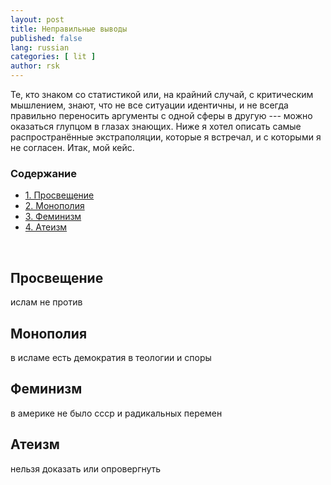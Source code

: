```yaml
---
layout: post
title: Неправильные выводы 
published: false
lang: russian
categories: [ lit ]
author: rsk
---
```


Те, кто знаком со статистикой или, на крайний случай, с критическим мышлением, знают, что не все ситуации идентичны, и не всегда правильно переносить аргументы с одной сферы в другую --- можно оказаться глупцом в глазах знающих. Ниже я хотел описать самые распространённые экстраполяции, которые я встречал, и с которыми я не согласен. Итак, мой кейс.

### Содержание
<ul class="index">
<li><a href="#enlightenment">1. Просвещение</a></li>
<li><a href="#monopoly">2. Монополия</a></li>
<li><a href="#feminism">3. Феминизм</a></li>
<li><a href="#atheism">4. Атеизм</a></li>
</ul>

<a name="enlightenment"></a><br>
## Просвещение

ислам не против
<a name="monopoly"></a><br>
## Монополия
в исламе есть демократия в теологии и споры
<a name="feminism"></a><br>
## Феминизм
в америке не было ссср и радикальных перемен
<a name="atheism"></a><br>
## Атеизм
нельзя доказать или опровергнуть

